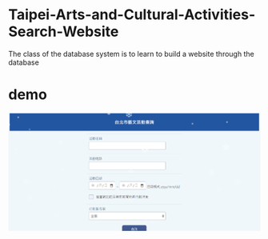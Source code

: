 # Taipei-Arts-and-Cultural-Activities-Search-Website
The class of the database system is to learn to build a website through the database

# demo
![image](https://github.com/dkchung0/Taipei-Arts-and-Cultural-Activities-Search-Website/blob/ff60206bb7975bde5432e8f669f07d667a3d92a9/%E8%97%9D%E6%96%87%E6%B4%BB%E5%8B%95%E6%9F%A5%E8%A9%A2%E7%B6%B2%E7%AB%99.png)
